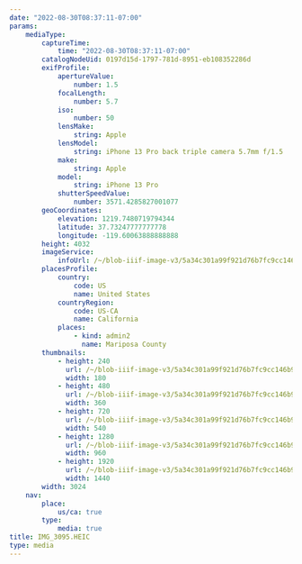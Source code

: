 ```yaml
---
date: "2022-08-30T08:37:11-07:00"
params:
    mediaType:
        captureTime:
            time: "2022-08-30T08:37:11-07:00"
        catalogNodeUid: 0197d15d-1797-781d-8951-eb108352286d
        exifProfile:
            apertureValue:
                number: 1.5
            focalLength:
                number: 5.7
            iso:
                number: 50
            lensMake:
                string: Apple
            lensModel:
                string: iPhone 13 Pro back triple camera 5.7mm f/1.5
            make:
                string: Apple
            model:
                string: iPhone 13 Pro
            shutterSpeedValue:
                number: 3571.4285827001077
        geoCoordinates:
            elevation: 1219.7480719794344
            latitude: 37.73247777777778
            longitude: -119.60063888888888
        height: 4032
        imageService:
            infoUrl: /~/blob-iiif-image-v3/5a34c301a99f921d76b7fc9cc146b975dcf5cde95e4914e5111739773f750294/info.json
        placesProfile:
            country:
                code: US
                name: United States
            countryRegion:
                code: US-CA
                name: California
            places:
                - kind: admin2
                  name: Mariposa County
        thumbnails:
            - height: 240
              url: /~/blob-iiif-image-v3/5a34c301a99f921d76b7fc9cc146b975dcf5cde95e4914e5111739773f750294/full/180%2C240/0/default.jpg
              width: 180
            - height: 480
              url: /~/blob-iiif-image-v3/5a34c301a99f921d76b7fc9cc146b975dcf5cde95e4914e5111739773f750294/full/360%2C480/0/default.jpg
              width: 360
            - height: 720
              url: /~/blob-iiif-image-v3/5a34c301a99f921d76b7fc9cc146b975dcf5cde95e4914e5111739773f750294/full/540%2C720/0/default.jpg
              width: 540
            - height: 1280
              url: /~/blob-iiif-image-v3/5a34c301a99f921d76b7fc9cc146b975dcf5cde95e4914e5111739773f750294/full/960%2C1280/0/default.jpg
              width: 960
            - height: 1920
              url: /~/blob-iiif-image-v3/5a34c301a99f921d76b7fc9cc146b975dcf5cde95e4914e5111739773f750294/full/1440%2C1920/0/default.jpg
              width: 1440
        width: 3024
    nav:
        place:
            us/ca: true
        type:
            media: true
title: IMG_3095.HEIC
type: media
---
```

